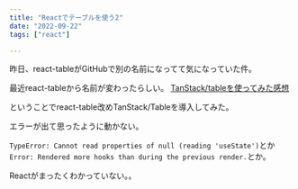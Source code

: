 ```yaml
---
title: "Reactでテーブルを使う2"
date: "2022-09-22"
tags: ["react"]

---
```


昨日、react-tableがGitHubで別の名前になってて気になっていた件。

最近react-tableから名前が変わったらしい。
[TanStack/tableを使ってみた感想](https://zenn.dev/kage1020/articles/f849c13039f384)

ということでreact-table改めTanStack/Tableを導入してみた。

エラーが出て思ったように動かない。

`TypeError: Cannot read properties of null (reading 'useState')`とか
`Error: Rendered more hooks than during the previous render.`とか。

Reactがまったくわかっていない。。
